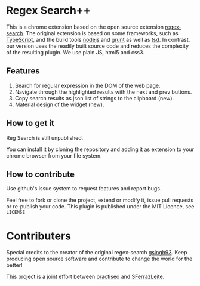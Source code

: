 Regex Search++
===============

This is a chrome extension based on the open source extension
[regex-search](https://github.com/gsingh93/regex-search). The original extension
is based on some frameworks, such as
[TypeScript](http://www.typescriptlang.org/), and the build tools
[nodejs](http://nodejs.org/) and [grunt](http://gruntjs.com/) as well as
[tsd](https://npmjs.org/package/tsd). In contrast, our version uses the readily
built source code and reduces the complexity of the resulting plugin. We use
plain JS, html5 and css3.

Features
--------

1. Search for regular expression in the DOM of the web page.
2. Navigate through the highlighted results with the next and prev buttons.
3. Copy search results as json list of strings to the clipboard (new).
4. Material design of the widget (new).

How to get it
-------------

Reg Search is still unpublished.

You can install it by cloning the repository and adding it as extension to your
chrome browser from your file system.

How to contribute
-----------------

Use github's issue system to request features and report bugs.

Feel free to fork or clone the project, extend or modify it, issue pull
requests or re-publish your code. This plugin is published under the
MIT Licence, see ```LICENSE```

Contributers
============

Special credits to the creator of the original regex-search
[gsingh93](https://github.com/gsingh93). Keep producing open source software
and contribute to change the world for the better!

This project is a joint effort between [practiseo](https://github.com/practiseo)
and [SFerrazLeite](https://github.com/SFerrazLeite).
